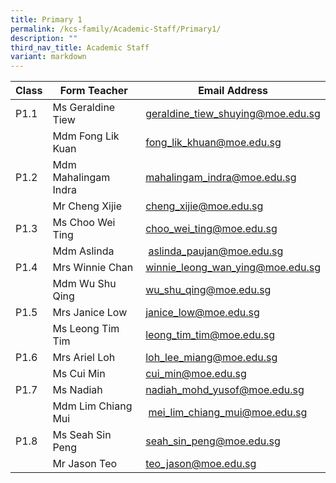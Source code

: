 ```yaml
---
title: Primary 1
permalink: /kcs-family/Academic-Staff/Primary1/
description: ""
third_nav_title: Academic Staff
variant: markdown
---
```

| Class | Form Teacher | Email Address |
| -------- | -------- | -------- |
| P1.1     | Ms Geraldine Tiew | geraldine_tiew_shuying@moe.edu.sg  |
|      | Mdm Fong Lik Kuan     | fong_lik_khuan@moe.edu.sg   |
| P1.2     | Mdm Mahalingam Indra   | mahalingam_indra@moe.edu.sg   |
|      | Mr Cheng Xijie     |  cheng_xijie@moe.edu.sg   |
| P1.3     | Ms Choo Wei Ting     | choo_wei_ting@moe.edu.sg   |
|      | Mdm Aslinda    |  aslinda_paujan@moe.edu.sg   |
| P1.4     | Mrs Winnie Chan     | winnie_leong_wan_ying@moe.edu.sg     |
|      | Mdm Wu Shu Qing    | wu_shu_qing@moe.edu.sg     |
| P1.5     | Mrs Janice Low     | janice_low@moe.edu.sg     |
|     | Ms Leong Tim Tim     | leong_tim_tim@moe.edu.sg     |
| P1.6     | Mrs Ariel Loh    | loh_lee_miang@moe.edu.sg   |
|      | Ms Cui Min    | cui_min@moe.edu.sg    |
| P1.7     | Ms Nadiah    | nadiah_mohd_yusof@moe.edu.sg     |
|      | Mdm Lim Chiang Mui     |   mei_lim_chiang_mui@moe.edu.sg    |
| P1.8     | Ms Seah Sin Peng     | seah_sin_peng@moe.edu.sg     |
|      | Mr Jason Teo     |   teo_jason@moe.edu.sg   |